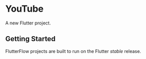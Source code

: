 # YouTube

A new Flutter project.

## Getting Started

FlutterFlow projects are built to run on the Flutter _stable_ release.

